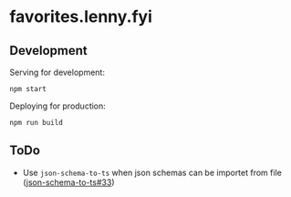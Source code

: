 # favorites.lenny.fyi

## Development

Serving for development:

```
npm start
```

Deploying for production:

```
npm run build
```

## ToDo

- Use `json-schema-to-ts` when json schemas can be importet from file ([json-schema-to-ts#33](https://github.com/ThomasAribart/json-schema-to-ts/issues/33))
